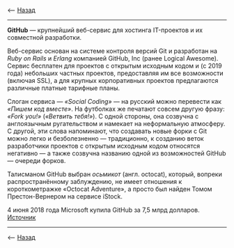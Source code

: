 <-- [Назад](../readme.md)

---

**GitHub** — крупнейший веб-сервис для хостинга IT-проектов и их совместной разработки.

Веб-сервис основан на системе контроля версий Git и разработан на *Ruby on Rails* и *Erlang* компанией GitHub, Inc (ранее Logical Awesome). Сервис бесплатен для проектов с открытым исходным кодом и (с 2019 года) небольших частных проектов, предоставляя им все возможности (включая SSL), а для крупных корпоративных проектов предлагаются различные платные тарифные планы.

Слоган сервиса — *«Social Coding»* — на русский можно перевести как *«Пишем код вместе»*. На футболках же печатают совсем другую фразу: *«Fork you!»* (*«Ветвить тебя!»*). С одной стороны, она созвучна с англоязычным ругательством и намекает на неформальную атмосферу. С другой, эти слова напоминают, что создавать новые форки с Git можно легко и безболезненно — традиционно, к созданию веток разработчики проектов с открытым исходным кодом относятся негативно — а также созвучна названию одной из возможностей GitHub — очереди форков.

Талисманом GitHub выбран *осьмикот* (англ. octocat), который, вопреки распространённому заблуждению, не имеет отношения к короткометражке «Octocat Adventure», а просто был найден Томом Престон-Вернером на сервисе iStock.

4 июня 2018 года Microsoft купила GitHub за 7,5 млрд долларов. [Источник](https://ru.wikipedia.org/wiki/GitHub)

---

<-- [Назад](../readme.md)